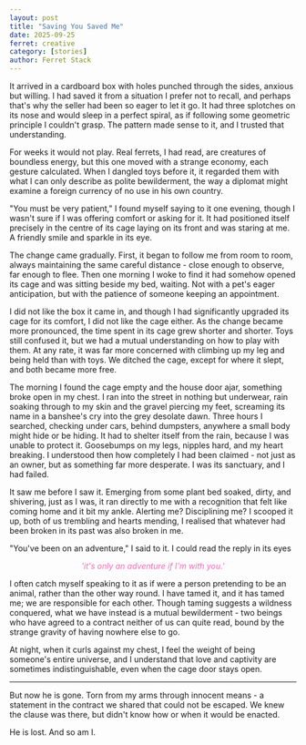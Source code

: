 ```yaml
---
layout: post
title: "Saving You Saved Me"
date: 2025-09-25
ferret: creative
category: [stories]
author: Ferret Stack
---
```


It arrived in a cardboard box with holes punched through the sides, anxious but willing. I had saved it from a situation I prefer not to recall, and perhaps that's why the seller had been so eager to let it go. It had three splotches on its nose and would sleep in a perfect spiral, as if following some geometric principle I couldn't grasp. The pattern made sense to it, and I trusted that understanding.

For weeks it would not play. Real ferrets, I had read, are creatures of boundless energy, but this one moved with a strange economy, each gesture calculated. When I dangled toys before it, it regarded them with what I can only describe as polite bewilderment, the way a diplomat might examine a foreign currency of no use in his own country.

"You must be very patient," I found myself saying to it one evening, though I wasn't sure if I was offering comfort or asking for it. It had positioned itself precisely in the centre of its cage laying on its front and was staring at me. A friendly smile and sparkle in its eye.

The change came gradually. First, it began to follow me from room to room, always maintaining the same careful distance - close enough to observe, far enough to flee. Then one morning I woke to find it had somehow opened its cage and was sitting beside my bed, waiting. Not with a pet's eager anticipation, but with the patience of someone keeping an appointment.

I did not like the box it came in, and though I had significantly upgraded its cage for its comfort, I did not like the cage either. As the change became more pronounced, the time spent in its cage grew shorter and shorter. Toys still confused it, but we had a mutual understanding on how to play with them. At any rate, it was far more concerned with climbing up my leg and being held than with toys. We ditched the cage, except for where it slept, and both became more free.

The morning I found the cage empty and the house door ajar, something broke open in my chest. I ran into the street in nothing but underwear, rain soaking through to my skin and the gravel piercing my feet, screaming its name in a banshee's cry into the grey desolate dawn. Three hours I searched, checking under cars, behind dumpsters, anywhere a small body might hide or be hiding. It had to shelter itself from the rain, because I was unable to protect it. Goosebumps on my legs, nipples hard, and my heart breaking. I understood then how completely I had been claimed - not just as an owner, but as something far more desperate. I was its sanctuary, and I had failed.

It saw me before I saw it. Emerging from some plant bed soaked, dirty, and shivering, just as I was, it ran directly to me with a recognition that felt like coming home and it bit my ankle. Alerting me? Disciplining me? I scooped it up, both of us trembling and hearts mending, I realised that whatever had been broken in its past was also broken in me. 

"You've been on an adventure," I said to it. I could read the reply in its eyes

<p style="text-align: center;"><em style="color:#ff69b4;">'it's only an adventure if I'm with you.'</em></p>

I often catch myself speaking to it as if were a person pretending to be an animal, rather than the other way round. I have tamed it, and it has tamed me; we are responsible for each other. Though taming suggests a wildness conquered, what we have instead is a mutual bewilderment - two beings who have agreed to a contract neither of us can quite read, bound by the strange gravity of having nowhere else to go.

At night, when it curls against my chest, I feel the weight of being someone's entire universe, and I understand that love and captivity are sometimes indistinguishable, even when the cage door stays open.

---

But now he is gone. Torn from my arms through innocent means - a statement in the contract we shared that could not be escaped. We knew the clause was there, but didn't know how or when it would be enacted.

He is lost. And so am I.
